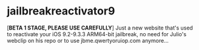 # jailbreakreactivator9

[**BETA 1 STAGE, PLEASE USE CAREFULLY**]
Just a new website that's used to reactivate your iOS 9.2-9.3.3 ARM64-bit jailbreak, no need for Julio's webclip on his repo or to use jbme.qwertyoruiop.com anymore...
